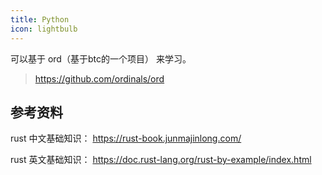 ```yaml
---
title: Python
icon: lightbulb
---
```





可以基于 ord（基于btc的一个项目） 来学习。

> https://github.com/ordinals/ord

## 参考资料

rust 中文基础知识： https://rust-book.junmajinlong.com/

rust 英文基础知识： https://doc.rust-lang.org/rust-by-example/index.html


